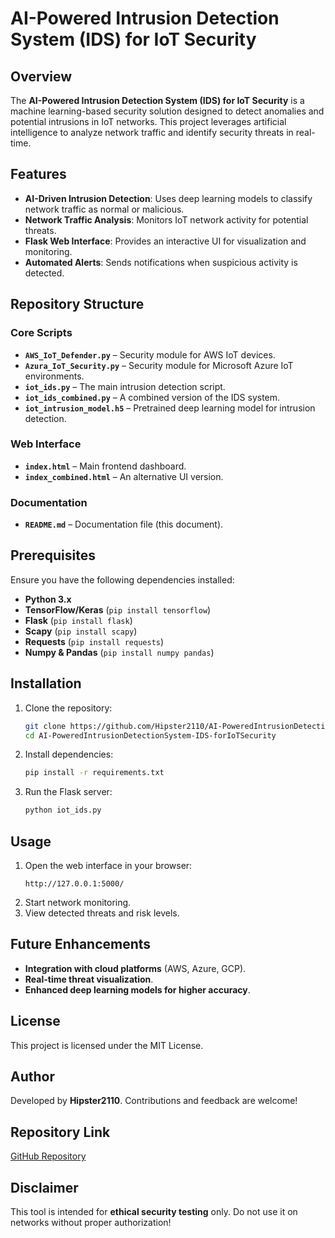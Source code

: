 # AI-Powered Intrusion Detection System (IDS) for IoT Security

## Overview
The **AI-Powered Intrusion Detection System (IDS) for IoT Security** is a machine learning-based security solution designed to detect anomalies and potential intrusions in IoT networks. This project leverages artificial intelligence to analyze network traffic and identify security threats in real-time.

## Features
- **AI-Driven Intrusion Detection**: Uses deep learning models to classify network traffic as normal or malicious.
- **Network Traffic Analysis**: Monitors IoT network activity for potential threats.
- **Flask Web Interface**: Provides an interactive UI for visualization and monitoring.
- **Automated Alerts**: Sends notifications when suspicious activity is detected.

## Repository Structure

### Core Scripts
- **`AWS_IoT_Defender.py`** – Security module for AWS IoT devices.
- **`Azura_IoT_Security.py`** – Security module for Microsoft Azure IoT environments.
- **`iot_ids.py`** – The main intrusion detection script.
- **`iot_ids_combined.py`** – A combined version of the IDS system.
- **`iot_intrusion_model.h5`** – Pretrained deep learning model for intrusion detection.

### Web Interface
- **`index.html`** – Main frontend dashboard.
- **`index_combined.html`** – An alternative UI version.

### Documentation
- **`README.md`** – Documentation file (this document).

## Prerequisites
Ensure you have the following dependencies installed:

- **Python 3.x**
- **TensorFlow/Keras** (`pip install tensorflow`)
- **Flask** (`pip install flask`)
- **Scapy** (`pip install scapy`)
- **Requests** (`pip install requests`)
- **Numpy & Pandas** (`pip install numpy pandas`)

## Installation
1. Clone the repository:
   ```bash
   git clone https://github.com/Hipster2110/AI-PoweredIntrusionDetectionSystem-IDS-forIoTSecurity.git
   cd AI-PoweredIntrusionDetectionSystem-IDS-forIoTSecurity
   ```

2. Install dependencies:
   ```bash
   pip install -r requirements.txt
   ```

3. Run the Flask server:
   ```bash
   python iot_ids.py
   ```

## Usage
1. Open the web interface in your browser:
   ```
   http://127.0.0.1:5000/
   ```
2. Start network monitoring.
3. View detected threats and risk levels.

## Future Enhancements
- **Integration with cloud platforms** (AWS, Azure, GCP).
- **Real-time threat visualization**.
- **Enhanced deep learning models for higher accuracy**.

## License
This project is licensed under the MIT License.

## Author
Developed by **Hipster2110**. Contributions and feedback are welcome!

## Repository Link
[GitHub Repository](https://github.com/Hipster2110/AI-PoweredIntrusionDetectionSystem-IDS-forIoTSecurity.git)

## Disclaimer
This tool is intended for **ethical security testing** only. Do not use it on networks without proper authorization!

